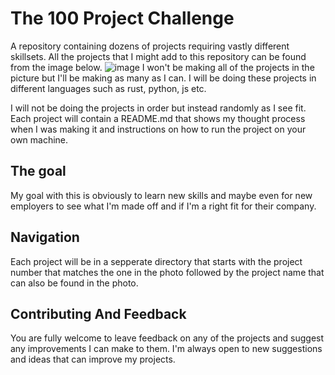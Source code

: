 # The 100 Project Challenge
A repository containing dozens of projects requiring vastly different skillsets. All the projects that I might add to this repository can be found from the image below.
![image](https://user-images.githubusercontent.com/44502537/137195034-3cdba83d-d1e5-4c89-bf6d-77f83d5f46c1.png)
I won't be making all of the projects in the picture but I'll be making as many as I can. I will be doing these projects in different languages such as rust, python, js etc.

I will not be doing the projects in order but instead randomly as I see fit. Each project will contain a README.md that shows my thought process when I was making it and instructions on how to run the project on your own machine.

## The goal
My goal with this is obviously to learn new skills and maybe even for new employers to see what I'm made off and if I'm a right fit for their company.

## Navigation
Each project will be in a sepperate directory that starts with the project number that matches the one in the photo followed by the project name that can also be found in the photo.

## Contributing And Feedback
You are fully welcome to leave feedback on any of the projects and suggest any improvements I can make to them. I'm always open to new suggestions and ideas that can improve my projects. 
